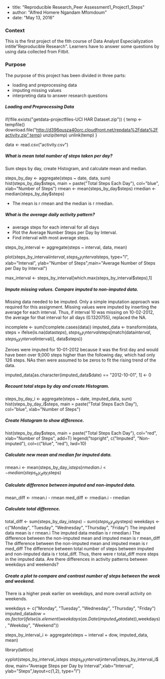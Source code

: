 
 * title: "Reproducible Research_Peer Assessment1_Project1_Steps"
 * author: "Alfred Homere Ngandam Mfomdoum"
 * date: "May 13, 2016"

### Context
  
This is the first project of the fith course of Data Analyst Especiallyzation intitle"Reproducible Research". Learners have to answer some questions by using data collected from Fitbit.

### Purpose

The purpose of this project has been divided in three parts:
  
* loading and preprocessing data
* imputing missing values
* interpreting data to answer research questions

##### Loading and Preprocessing Data

if(!file.exists("getdata-projectfiles-UCI HAR Dataset.zip")) {
  temp <- tempfile()
  download.file("http://d396qusza40orc.cloudfront.net/repdata%2Fdata%2Factivity.zip",temp)
  unzip(temp)
  unlink(temp)
}

data <- read.csv("activity.csv")

##### What is mean total number of steps taken per day?

 Sum steps by day, create Histogram, and calculate mean and median.

steps_by_day <- aggregate(steps ~ date, data, sum)
hist(steps_by_day$steps, main = paste("Total Steps Each Day"), col="blue", xlab="Number of Steps")
rmean <- mean(steps_by_day$steps)
rmedian <- median(steps_by_day$steps)
  
* The mean is r rmean and the median is r rmedian.

##### What is the average daily activity pattern?

* average steps for each interval for all days
* Plot the Average Number Steps per Day by Interval.
* Find interval with most average steps.

steps_by_interval <- aggregate(steps ~ interval, data, mean)

plot(steps_by_interval$interval,steps_by_interval$steps, type="l", xlab="Interval", ylab="Number of Steps",main="Average Number of Steps per Day by Interval")

max_interval <- steps_by_interval[which.max(steps_by_interval$steps),1]

##### Impute missing values. Compare imputed to non-imputed data.

Missing data needed to be imputed. Only a simple imputation approach was required for this assignment. Missing values were imputed by inserting the average for each interval. Thus, if interval 10 was missing on 10-02-2012, the average for that interval for all days (0.1320755), replaced the NA.

incomplete <- sum(!complete.cases(data))
imputed_data <- transform(data, steps = ifelse(is.na(data$steps), steps_by_interval$steps[match(data$interval, steps_by_interval$interval)], data$steps))

Zeroes were imputed for 10-01-2012 because it was the first day and would have been over 9,000 steps higher than the following day, which had only 126 steps. NAs then were assumed to be zeros to fit the rising trend of the data.

imputed_data[as.character(imputed_data$date) == "2012-10-01", 1] <- 0

##### Recount total steps by day and create Histogram.

steps_by_day_i <- aggregate(steps ~ date, imputed_data, sum)
hist(steps_by_day_i$steps, main = paste("Total Steps Each Day"), col="blue", xlab="Number of Steps")

##### Create Histogram to show difference. 
hist(steps_by_day$steps, main = paste("Total Steps Each Day"), col="red", xlab="Number of Steps", add=T)
legend("topright", c("Imputed", "Non-imputed"), col=c("blue", "red"), lwd=10)

##### Calculate new mean and median for imputed data.

rmean.i <- mean(steps_by_day_i$steps)
rmedian.i <- median(steps_by_day_i$steps)

##### Calculate difference between imputed and non-imputed data.

mean_diff <- rmean.i - rmean
med_diff <- rmedian.i - rmedian

##### Calculate total difference.

total_diff <- sum(steps_by_day_i$steps) - sum(steps_by_day$steps)
weekdays <- c("Monday", "Tuesday", "Wednesday", "Thursday", 
              "Friday")
 The imputed data mean is r rmean.i
 The imputed data median is r rmedian.i
 The difference between the non-imputed mean and imputed mean is r mean_diff
 The difference between the non-imputed mean and imputed mean is r med_diff
 The difference between total number of steps between imputed and non-imputed data is r total_diff. Thus, there were r total_diff more steps in the imputed data.
 Are there differences in activity patterns between weekdays and weekends?

 ##### Create a plot to compare and contrast number of steps between the week and weekend. 
 There is a higher peak earlier on weekdays, and more overall activity on weekends.

weekdays <- c("Monday", "Tuesday", "Wednesday", "Thursday", 
              "Friday")
imputed_data$dow = as.factor(ifelse(is.element(weekdays(as.Date(imputed_data$date)),weekdays), "Weekday", "Weekend"))

steps_by_interval_i <- aggregate(steps ~ interval + dow, imputed_data, mean)

library(lattice)

xyplot(steps_by_interval_i$steps ~ steps_by_interval_i$interval|steps_by_interval_i$dow, main="Average Steps per Day by Interval",xlab="Interval", ylab="Steps",layout=c(1,2), type="l")


 
